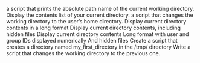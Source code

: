 a script that prints the absolute path name of the current working directory.
Display the contents list of your current directory.
a script that changes the working directory to the user’s home directory.
Display current directory contents in a long format
Display current directory contents, including hidden files
Display current directory contents Long format with user and group IDs displayed numerically And hidden files
Create a script that creates a directory named my_first_directory in the /tmp/ directory
Write a script that changes the working directory to the previous one. 
